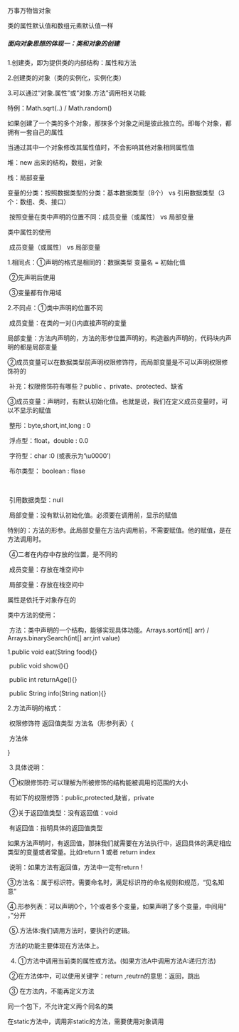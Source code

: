 万事万物皆对象

类的属性默认值和数组元素默认值一样

##### 面向对象思想的体现一：类和对象的创建

 1.创建类，即为提供类的内部结构：属性和方法

 2.创建类的对象（类的实例化，实例化类）

 3.可以通过“对象.属性”或“对象.方法”调用相关功能

特例：Math.sqrt(..)  / Math.random()



如果创建了一个类的多个对象，那抹多个对象之间是彼此独立的。即每个对象，都拥有一套自己的属性

当通过其中一个对象修改其属性值时，不会影响其他对象相同属性值

堆：new 出来的结构，数组，对象

栈：局部变量



变量的分类：按照数据类型的分类：基本数据类型（8个） vs  引用数据类型（3个：数组、类、接口）

​                        按照变量在类中声明的位置不同：成员变量（或属性） vs  局部变量



类中属性的使用

​        成员变量（或属性） vs  局部变量

1.相同点：①声明的格式是相同的：数据类型 变量名 = 初始化值

​                   ②先声明后使用

​                   ③变量都有作用域

2.不同点：①类中声明的位置不同

​                    成员变量：在类的一对{}内直接声明的变量

​                    局部变量：方法内声明的，方法的形参位置声明的，构造器内声明的，代码块内声明的都是局部变量

​                    ②成员变量可以在数据类型前声明权限修饰符，而局部变量是不可以声明权限修饰符的

​                    补充：权限修饰符有哪些？public 、private、protected、缺省

​                    ③成员变量：声明时，有默认初始化值。也就是说，我们在定义成员变量时，可以不显示的赋值

​                      整形：byte,short,int,long : 0

​                      浮点型：float，double : 0.0

​                      字符型：char :0 (或表示为‘\u0000’)

​                      布尔类型： boolean : flase

​                    

​                      引用数据类型：null

​                      局部变量：没有默认初始化值。必须要在调用前，显示的赋值

​                                         特别的：方法的形参。此局部变量在方法内调用前，不需要赋值。他的赋值，是在方法调用时。



​                      ④二者在内存中存放的位置，是不同的

​                         成员变量：存放在堆空间中

​                         局部变量：存放在栈空间中



属性是依托于对象存在的



类中方法的使用：

​    方法：类中声明的一个结构，能够实现具体功能。Arrays.sort(int[] arr)   / Arrays.binarySearch(int[] arr,int value)

   1.public void eat(String food){}

​       public void show(){}

​       public int returnAge(){}

​       public String info(String nation){}        

   2.方法声明的格式：

​        权限修饰符 返回值类型 方法名（形参列表）{

​           方法体

   }

​     3.具体说明：

​            ①权限修饰符:可以理解为所被修饰的结构能被调用的范围的大小                   

​                有如下的权限修饰：public,protected,缺省，private

​             ②关于返回值类型：没有返回值：void

​                                                有返回值：指明具体的返回值类型

​                如果方法声明时，有返回值，那抹我们就需要在方法执行中，返回具体的满足相应类型的变量或者常量。比如return 1  或者 return index 

​                 说明：如果方法有返回值，方法中一定有return !

​               ③方法名：属于标识符。需要命名时，满足标识符的命名规则和规范，“见名知意”

​               ④.形参列表：可以声明0个，1个或者多个变量，如果声明了多个变量，中间用“ ，”分开

​               ⑤.方法体:我们调用方法时，要执行的逻辑。

​                        方法的功能主要体现在方法体上。

4. ①方法中调用当前类的属性或方法。(如果方法A中调用方法A:递归方法)

​       ②在方法体中，可以使用关键字：return ,reutrn的意思：返回，跳出

​       ③ 在方法内，不能再定义方法  

同一个包下，不允许定义两个同名的类

在static方法中，调用非static的方法，需要使用对象调用

​                 